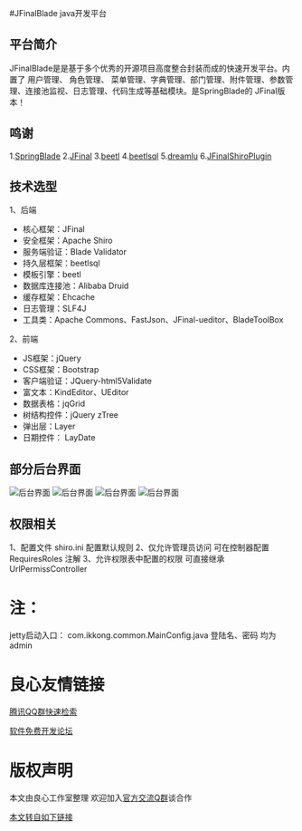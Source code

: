 #JFinalBlade java开发平台
## 平台简介
JFinalBlade是是基于多个优秀的开源项目高度整合封装而成的快速开发平台。内置了 用户管理、 角色管理、 菜单管理、字典管理、部门管理、附件管理、参数管理、连接池监视、日志管理、代码生成等基础模块。是SpringBlade的 JFinal版本！

## 鸣谢
1.[SpringBlade](http://u.720life.cn/g/1dbc517b01e71dde51eaf55b6f5fa83357d937bba06b5c3d9027f141fa14763056c8fb99f30255db954e65c0c7728573)
2.[JFinal](http://u.720life.cn/g/1dbc517b01e71dde51eaf55b6f5fa8333018ed342f2b9d69f897ca32ee70a26c)
3.[beetl](http://u.720life.cn/g/1dbc517b01e71dde51eaf55b6f5fa8333232f5bd30d25cf6f3497d7bfa3828e8)
4.[beetlsql](http://u.720life.cn/g/1dbc517b01e71dde51eaf55b6f5fa833162970b0284aabb90548394964ef043a710fdd2363d125a0664c0d95432aaa66)
5.[dreamlu](http://u.720life.cn/g/1dbc517b01e71dde51eaf55b6f5fa833071fa71f29e123a2adc72d3236f87c9f297755222392c459af7df912b8f3dd61)
6.[JFinalShiroPlugin](http://u.720life.cn/g/1dbc517b01e71dde51eaf55b6f5fa8333018ed342f2b9d69f897ca32ee70a26ceebc8762a2b7bafc52d1138da01c5041)

## 技术选型

1、后端

* 核心框架：JFinal
* 安全框架：Apache Shiro
* 服务端验证：Blade Validator
* 持久层框架：beetlsql
* 模板引擎：beetl
* 数据库连接池：Alibaba Druid
* 缓存框架：Ehcache
* 日志管理：SLF4J
* 工具类：Apache Commons、FastJson、JFinal-ueditor、BladeToolBox

2、前端

* JS框架：jQuery
* CSS框架：Bootstrap
* 客户端验证：JQuery-html5Validate
* 富文本：KindEditor、UEditor
* 数据表格：jqGrid
* 树结构控件：jQuery zTree
* 弹出层：Layer
* 日期控件： LayDate

## 部分后台界面
![后台界面](http://git.oschina.net/uploads/images/2016/1103/162134_4875c1d2_64709.png "后台界面")
![后台界面](http://git.oschina.net/uploads/images/2016/1103/162152_197d4be2_64709.png "后台界面")
![后台界面](http://git.oschina.net/uploads/images/2016/1103/162206_60005d2d_64709.png "后台界面")
![后台界面](http://git.oschina.net/uploads/images/2016/1103/162224_b80d40ad_64709.png "后台界面")

## 权限相关
1、配置文件 shiro.ini 配置默认规则
2、仅允许管理员访问 可在控制器配置 RequiresRoles 注解
3、允许权限表中配置的权限 可直接继承 UrlPermissController

注：
=======

jetty启动入口： com.ikkong.common.MainConfig.java
登陆名、密码 均为  admin





 # 良心友情链接

[腾讯QQ群快速检索](http://u.720life.cn/s/8cf73f7c)

[软件免费开发论坛](http://u.720life.cn/s/bbb01dc0)

# 版权声明 

本文由良心工作室整理 欢迎加入[官方交流Q群](https://u.720life.cn/s/f2316816)谈合作

[本文转自如下链接](http://u.720life.cn/g/2e71d0f0a5c601172267ba20d3a43c6e3a703aeb9015fb58b180f8ea513d292597efdcb0b256fc7848e06c520322c9fca1817e3f9e46c599d500ecceb3b4f34b)